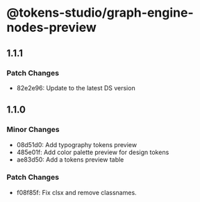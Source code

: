 # @tokens-studio/graph-engine-nodes-preview

## 1.1.1

### Patch Changes

- 82e2e96: Update to the latest DS version

## 1.1.0

### Minor Changes

- 08d51d0: Add typography tokens preview
- 485e01f: Add color palette preview for design tokens
- ae83d50: Add a tokens preview table

### Patch Changes

- f08f85f: Fix clsx and remove classnames.
